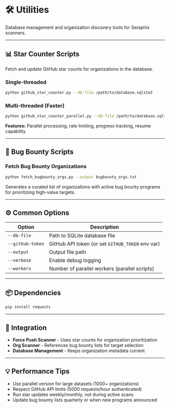 # 🛠️ Utilities

Database management and organization discovery tools for Seraphix scanners.

---

## 📊 Star Counter Scripts

Fetch and update GitHub star counts for organizations in the database.

### Single-threaded
```bash
python github_star_counter.py --db-file /path/to/database.sqlite3
```

### Multi-threaded (Faster)
```bash
python github_star_counter_parallel.py --db-file /path/to/database.sqlite3 --workers 8
```

**Features:** Parallel processing, rate limiting, progress tracking, resume capability

---

## 🎯 Bug Bounty Scripts

### Fetch Bug Bounty Organizations
```bash
python fetch_bugbounty_orgs.py --output bugbounty_orgs.txt
```

Generates a curated list of organizations with active bug bounty programs for prioritizing high-value targets.

---

## ⚙️ Common Options

| Option | Description |
|--------|-------------|
| `--db-file` | Path to SQLite database file |
| `--github-token` | GitHub API token (or set `GITHUB_TOKEN` env var) |
| `--output` | Output file path |
| `--verbose` | Enable debug logging |
| `--workers` | Number of parallel workers (parallel scripts) |

---

## 📦 Dependencies

```bash
pip install requests
```

---

## 🔗 Integration

- **Force Push Scanner** - Uses star counts for organization prioritization
- **Org Scanner** - References bug bounty lists for target selection
- **Database Management** - Keeps organization metadata current

---

## 💡 Performance Tips

- Use parallel version for large datasets (1000+ organizations)
- Respect GitHub API limits (5000 requests/hour authenticated)
- Run star updates weekly/monthly, not during active scans
- Update bug bounty lists quarterly or when new programs announced